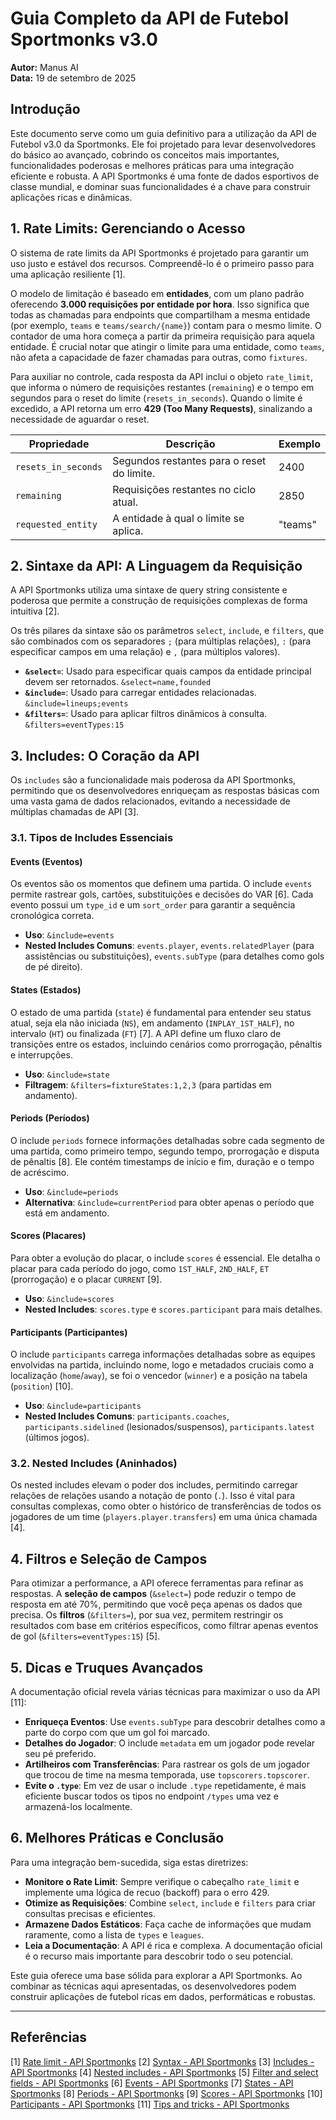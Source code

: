# Guia Completo da API de Futebol Sportmonks v3.0

**Autor:** Manus AI  
**Data:** 19 de setembro de 2025

## Introdução

Este documento serve como um guia definitivo para a utilização da API de Futebol v3.0 da Sportmonks. Ele foi projetado para levar desenvolvedores do básico ao avançado, cobrindo os conceitos mais importantes, funcionalidades poderosas e melhores práticas para uma integração eficiente e robusta. A API Sportmonks é uma fonte de dados esportivos de classe mundial, e dominar suas funcionalidades é a chave para construir aplicações ricas e dinâmicas.

## 1. Rate Limits: Gerenciando o Acesso

O sistema de rate limits da API Sportmonks é projetado para garantir um uso justo e estável dos recursos. Compreendê-lo é o primeiro passo para uma aplicação resiliente [1].

O modelo de limitação é baseado em **entidades**, com um plano padrão oferecendo **3.000 requisições por entidade por hora**. Isso significa que todas as chamadas para endpoints que compartilham a mesma entidade (por exemplo, `teams` e `teams/search/{name}`) contam para o mesmo limite. O contador de uma hora começa a partir da primeira requisição para aquela entidade. É crucial notar que atingir o limite para uma entidade, como `teams`, não afeta a capacidade de fazer chamadas para outras, como `fixtures`.

Para auxiliar no controle, cada resposta da API inclui o objeto `rate_limit`, que informa o número de requisições restantes (`remaining`) e o tempo em segundos para o reset do limite (`resets_in_seconds`). Quando o limite é excedido, a API retorna um erro **429 (Too Many Requests)**, sinalizando a necessidade de aguardar o reset.

| Propriedade | Descrição | Exemplo |
|---|---|---|
| `resets_in_seconds` | Segundos restantes para o reset do limite. | 2400 |
| `remaining` | Requisições restantes no ciclo atual. | 2850 |
| `requested_entity` | A entidade à qual o limite se aplica. | "teams" |

## 2. Sintaxe da API: A Linguagem da Requisição

A API Sportmonks utiliza uma sintaxe de query string consistente e poderosa que permite a construção de requisições complexas de forma intuitiva [2].

Os três pilares da sintaxe são os parâmetros `select`, `include`, e `filters`, que são combinados com os separadores `;` (para múltiplas relações), `:` (para especificar campos em uma relação) e `,` (para múltiplos valores).

- **`&select=`**: Usado para especificar quais campos da entidade principal devem ser retornados. `&select=name,founded`
- **`&include=`**: Usado para carregar entidades relacionadas. `&include=lineups;events`
- **`&filters=`**: Usado para aplicar filtros dinâmicos à consulta. `&filters=eventTypes:15`

## 3. Includes: O Coração da API

Os `includes` são a funcionalidade mais poderosa da API Sportmonks, permitindo que os desenvolvedores enriqueçam as respostas básicas com uma vasta gama de dados relacionados, evitando a necessidade de múltiplas chamadas de API [3].

### 3.1. Tipos de Includes Essenciais

#### **Events (Eventos)**
Os eventos são os momentos que definem uma partida. O include `events` permite rastrear gols, cartões, substituições e decisões do VAR [6]. Cada evento possui um `type_id` e um `sort_order` para garantir a sequência cronológica correta.

- **Uso**: `&include=events`
- **Nested Includes Comuns**: `events.player`, `events.relatedPlayer` (para assistências ou substituições), `events.subType` (para detalhes como gols de pé direito).

#### **States (Estados)**
O estado de uma partida (`state`) é fundamental para entender seu status atual, seja ela não iniciada (`NS`), em andamento (`INPLAY_1ST_HALF`), no intervalo (`HT`) ou finalizada (`FT`) [7]. A API define um fluxo claro de transições entre os estados, incluindo cenários como prorrogação, pênaltis e interrupções.

- **Uso**: `&include=state`
- **Filtragem**: `&filters=fixtureStates:1,2,3` (para partidas em andamento).

#### **Periods (Períodos)**
O include `periods` fornece informações detalhadas sobre cada segmento de uma partida, como primeiro tempo, segundo tempo, prorrogação e disputa de pênaltis [8]. Ele contém timestamps de início e fim, duração e o tempo de acréscimo.

- **Uso**: `&include=periods`
- **Alternativa**: `&include=currentPeriod` para obter apenas o período que está em andamento.

#### **Scores (Placares)**
Para obter a evolução do placar, o include `scores` é essencial. Ele detalha o placar para cada período do jogo, como `1ST_HALF`, `2ND_HALF`, `ET` (prorrogação) e o placar `CURRENT` [9].

- **Uso**: `&include=scores`
- **Nested Includes**: `scores.type` e `scores.participant` para mais detalhes.

#### **Participants (Participantes)**
O include `participants` carrega informações detalhadas sobre as equipes envolvidas na partida, incluindo nome, logo e metadados cruciais como a localização (`home`/`away`), se foi o vencedor (`winner`) e a posição na tabela (`position`) [10].

- **Uso**: `&include=participants`
- **Nested Includes Comuns**: `participants.coaches`, `participants.sidelined` (lesionados/suspensos), `participants.latest` (últimos jogos).

### 3.2. Nested Includes (Aninhados)

Os nested includes elevam o poder dos includes, permitindo carregar relações de relações usando a notação de ponto (`.`). Isso é vital para consultas complexas, como obter o histórico de transferências de todos os jogadores de um time (`players.player.transfers`) em uma única chamada [4].

## 4. Filtros e Seleção de Campos

Para otimizar a performance, a API oferece ferramentas para refinar as respostas. A **seleção de campos** (`&select=`) pode reduzir o tempo de resposta em até 70%, permitindo que você peça apenas os dados que precisa. Os **filtros** (`&filters=`), por sua vez, permitem restringir os resultados com base em critérios específicos, como filtrar apenas eventos de gol (`&filters=eventTypes:15`) [5].

## 5. Dicas e Truques Avançados

A documentação oficial revela várias técnicas para maximizar o uso da API [11]:

- **Enriqueça Eventos**: Use `events.subType` para descobrir detalhes como a parte do corpo com que um gol foi marcado.
- **Detalhes do Jogador**: O include `metadata` em um jogador pode revelar seu pé preferido.
- **Artilheiros com Transferências**: Para rastrear os gols de um jogador que trocou de time na mesma temporada, use `topscorers.topscorer`.
- **Evite o `.type`**: Em vez de usar o include `.type` repetidamente, é mais eficiente buscar todos os tipos no endpoint `/types` uma vez e armazená-los localmente.

## 6. Melhores Práticas e Conclusão

Para uma integração bem-sucedida, siga estas diretrizes:

- **Monitore o Rate Limit**: Sempre verifique o cabeçalho `rate_limit` e implemente uma lógica de recuo (backoff) para o erro 429.
- **Otimize as Requisições**: Combine `select`, `include` e `filters` para criar consultas precisas e eficientes.
- **Armazene Dados Estáticos**: Faça cache de informações que mudam raramente, como a lista de `types` e `leagues`.
- **Leia a Documentação**: A API é rica e complexa. A documentação oficial é o recurso mais importante para descobrir todo o seu potencial.

Este guia oferece uma base sólida para explorar a API Sportmonks. Ao combinar as técnicas aqui apresentadas, os desenvolvedores podem construir aplicações de futebol ricas em dados, performáticas e robustas.

---

## Referências

[1] [Rate limit - API Sportmonks](https://docs.sportmonks.com/football/api/rate-limit)
[2] [Syntax - API Sportmonks](https://docs.sportmonks.com/football/api/syntax)
[3] [Includes - API Sportmonks](https://docs.sportmonks.com/football/tutorials-and-guides/tutorials/includes)
[4] [Nested includes - API Sportmonks](https://docs.sportmonks.com/football/tutorials-and-guides/tutorials/enrich-your-response/nested-includes)
[5] [Filter and select fields - API Sportmonks](https://docs.sportmonks.com/football/tutorials-and-guides/tutorials/filter-and-select-fields)
[6] [Events - API Sportmonks](https://docs.sportmonks.com/football/tutorials-and-guides/tutorials/includes/events)
[7] [States - API Sportmonks](https://docs.sportmonks.com/football/tutorials-and-guides/tutorials/includes/states)
[8] [Periods - API Sportmonks](https://docs.sportmonks.com/football/tutorials-and-guides/tutorials/includes/periods)
[9] [Scores - API Sportmonks](https://docs.sportmonks.com/football/tutorials-and-guides/tutorials/includes/scores)
[10] [Participants - API Sportmonks](https://docs.sportmonks.com/football/tutorials-and-guides/tutorials/includes/participants)
[11] [Tips and tricks - API Sportmonks](https://docs.sportmonks.com/football/tutorials-and-guides/tutorials/includes/tips-and-tricks)

